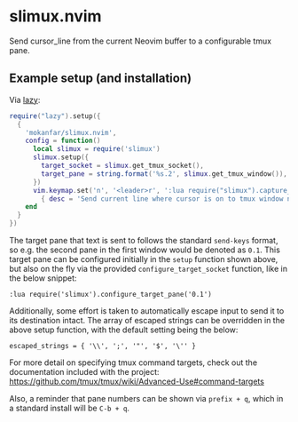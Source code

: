 # slimux.nvim

Send cursor_line from the current Neovim buffer to a configurable tmux pane.

## Example setup (and installation)
Via [lazy](https://github.com/folke/lazy.nvim):
```lua
require("lazy").setup({
  {
    'mokanfar/slimux.nvim',
    config = function()
      local slimux = require('slimux')
      slimux.setup({
        target_socket = slimux.get_tmux_socket(),
        target_pane = string.format('%s.2', slimux.get_tmux_window()),
      })
      vim.keymap.set('n', '<leader>r', ':lua require("slimux").capture_current_line_text()<<CR>',
        { desc = 'Send current line where cursor is on to tmux window number' })
    end
  }
})
```

The target pane that text is sent to follows the standard `send-keys` format, so e.g. the second pane in the first window would be denoted as `0.1`. This target pane can be configured initially in the `setup` function shown above, but also on the fly via the provided `configure_target_socket` function, like in the below snippet:
```
:lua require('slimux').configure_target_pane('0.1')
```

Additionally, some effort is taken to automatically escape input to send it to its destination intact. The array of escaped strings can be overridden in the above setup function, with the default setting being the below:
```
escaped_strings = { '\\', ';', '"', '$', '\'' }
```

For more detail on specifying tmux command targets, check out the documentation included with the project: https://github.com/tmux/tmux/wiki/Advanced-Use#command-targets

Also, a reminder that pane numbers can be shown via `prefix + q`, which in a standard install will be `C-b + q`.
